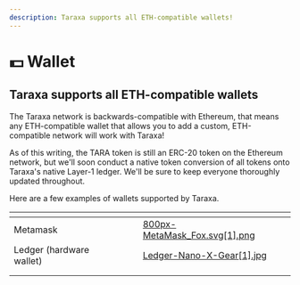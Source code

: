 ```yaml
---
description: Taraxa supports all ETH-compatible wallets!
---
```


# 💵 Wallet

## Taraxa supports all ETH-compatible wallets

The Taraxa network is backwards-compatible with Ethereum, that means any ETH-compatible wallet that allows you to add a custom, ETH-compatible network will work with Taraxa!&#x20;

As of this writing, the TARA token is still an ERC-20 token on the Ethereum network, but we'll soon conduct a native token conversion of all tokens onto Taraxa's native Layer-1 ledger. We'll be sure to keep everyone thoroughly updated throughout.&#x20;

Here are a few examples of wallets supported by Taraxa.&#x20;

<table data-view="cards"><thead><tr><th></th><th></th><th></th><th data-hidden data-card-cover data-type="files"></th></tr></thead><tbody><tr><td>Metamask</td><td></td><td></td><td><a href=".gitbook/assets/800px-MetaMask_Fox.svg[1].png">800px-MetaMask_Fox.svg[1].png</a></td></tr><tr><td>Ledger (hardware wallet)</td><td></td><td></td><td><a href=".gitbook/assets/Ledger-Nano-X-Gear[1].jpg">Ledger-Nano-X-Gear[1].jpg</a></td></tr><tr><td></td><td></td><td></td><td></td></tr><tr><td></td><td></td><td></td><td></td></tr></tbody></table>

